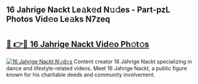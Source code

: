 ## 16 Jahrige Nackt Le𝚊k𝚎d N𝚞𝚍es - Part-pzL Photos Vid𝚎o Le𝚊ks N7zeq

# <h2><a href="http://fbadaxn.evod.top/?m=16+Jahrige+Nackt">🔗 👉🔴 16 Jahrige Nackt Vid𝚎o Ph𝚘t𝚘s</a></h2>

[![16 Jahrige Nackt N𝚞d𝚎s](https://i.imgur.com/8V9OHl7.gif)](http://fbadaxn.evod.top/?m=16+Jahrige+Nackt)
Content creator 16 Jahrige Nackt specializing in dance and lifestyle-related videos. Meet 16 Jahrige Nackt, a public figure known for his charitable deeds and community involvement. 
